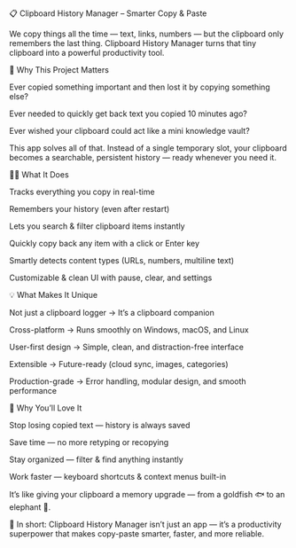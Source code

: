 📋 Clipboard History Manager – Smarter Copy & Paste

We copy things all the time — text, links, numbers — but the clipboard only remembers the last thing.
Clipboard History Manager turns that tiny clipboard into a powerful productivity tool.

🌟 Why This Project Matters

Ever copied something important and then lost it by copying something else?

Ever needed to quickly get back text you copied 10 minutes ago?

Ever wished your clipboard could act like a mini knowledge vault?

This app solves all of that. Instead of a single temporary slot, your clipboard becomes a searchable, persistent history — ready whenever you need it.

🧑‍💻 What It Does

Tracks everything you copy in real-time

Remembers your history (even after restart)

Lets you search & filter clipboard items instantly

Quickly copy back any item with a click or Enter key

Smartly detects content types (URLs, numbers, multiline text)

Customizable & clean UI with pause, clear, and settings

💡 What Makes It Unique

Not just a clipboard logger → It’s a clipboard companion

Cross-platform → Runs smoothly on Windows, macOS, and Linux

User-first design → Simple, clean, and distraction-free interface

Extensible → Future-ready (cloud sync, images, categories)

Production-grade → Error handling, modular design, and smooth performance

🚀 Why You’ll Love It

Stop losing copied text — history is always saved

Save time — no more retyping or recopying

Stay organized — filter & find anything instantly

Work faster — keyboard shortcuts & context menus built-in

It’s like giving your clipboard a memory upgrade — from a goldfish 🐟 to an elephant 🐘.

🔑 In short:
Clipboard History Manager isn’t just an app — it’s a productivity superpower that makes copy-paste smarter, faster, and more reliable.